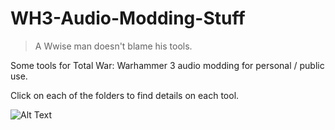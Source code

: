 # WH3-Audio-Modding-Stuff
> A Wwise man doesn't blame his tools.

Some tools for Total War: Warhammer 3 audio modding for personal / public use.

Click on each of the folders to find details on each tool.

![Alt Text](https://media.tenor.com/6rmOfJefCBUAAAAM/boom-countdown.gif)
